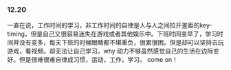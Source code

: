 ### 12.20
一直在说，工作时间的学习，非工作时间的自律是人与人之间拉开差距的key-timing，但是自己又很容易迷失在游戏或者其他娱乐中。下班时间变早了，学习时间并没有变多，每天下班的时候眼睛都不堪重负，很累很困。但是却可以坚持去玩游戏，看视频。却无法让自己学习。why  动力不够虽然感觉自己的生活在边际变好。但是很难很难自律成习惯，运动，工作，学习。 come on！